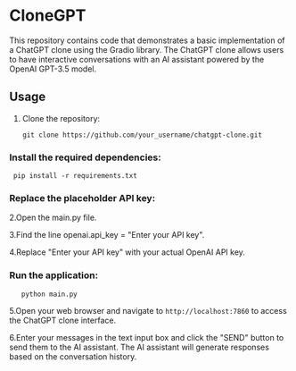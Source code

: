 # CloneGPT

This repository contains code that demonstrates a basic implementation of a ChatGPT clone using the Gradio library. The ChatGPT clone allows users to have interactive conversations with an AI assistant powered by the OpenAI GPT-3.5 model.

## Usage

1. Clone the repository:

   ```shell
   git clone https://github.com/your_username/chatgpt-clone.git
### Install the required dependencies:

     pip install -r requirements.txt

### Replace the placeholder API key:

2.Open the main.py file.

3.Find the line openai.api_key = "Enter your API key".

4.Replace "Enter your API key" with your actual OpenAI API key.

### Run the application:
  ``` 
     python main.py 
   ``` 


5.Open your web browser and navigate to ` http://localhost:7860 ` to access the ChatGPT clone interface.

6.Enter your messages in the text input box and click the "SEND" button to send them to the AI assistant. The AI 
  assistant will generate responses based on the conversation history.
